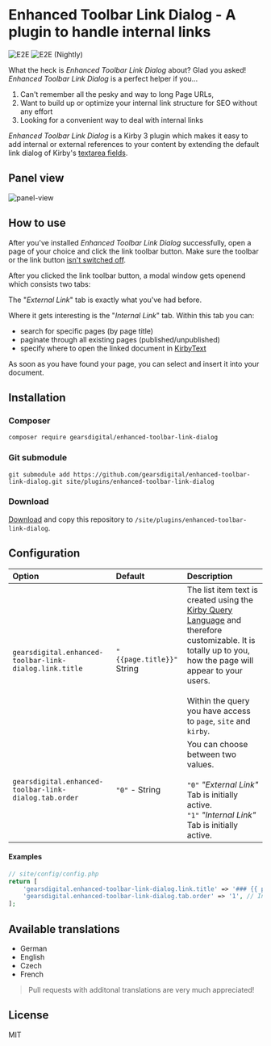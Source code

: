 # Enhanced Toolbar Link Dialog - A plugin to handle internal links

![E2E](https://github.com/gearsdigital/enhanced-toolbar-link-dialog/workflows/E2E/badge.svg) ![E2E (Nightly)](https://github.com/gearsdigital/enhanced-toolbar-link-dialog/workflows/E2E%20(Nightly)/badge.svg)

What the heck is *Enhanced Toolbar Link Dialog* about? Glad you asked! *Enhanced Toolbar Link Dialog* is a perfect helper if you…

1. Can't remember all the pesky and way to long Page URLs,
2. Want to build up or optimize your internal link structure for SEO without any effort
3. Looking for a convenient way to deal with internal links

*Enhanced Toolbar Link Dialog* is a Kirby 3 plugin which makes it easy to add internal or external references to your content by extending the default link dialog of Kirby's [textarea fields](https://getkirby.com/docs/reference/panel/fields/textarea#toolbar).

## Panel view

![panel-view](https://user-images.githubusercontent.com/965069/72836833-a97fc600-3c8d-11ea-958f-76af3d919ec4.gif)

## How to use

After you've installed *Enhanced Toolbar Link Dialog* successfully, open a page of your choice and click the link toolbar button. Make sure the toolbar or the link button [isn't switched off](https://getkirby.com/docs/reference/panel/fields/textarea#toolbar__disabling-the-toolbar).

After you clicked the link toolbar button, a modal window gets openend which consists two tabs:

The "*External Link*" tab is exactly what you've had before.

Where it gets interesting is the "*Internal Link*" tab. Within this tab you can:

- search for specific pages (by page title)
- paginate through all existing pages (published/unpublished)
- specify where to open the linked document in [KirbyText](https://getkirby.com/docs/reference/text/kirbytags)

As soon as you have found your page, you can select and insert it into your document.

## Installation

### Composer

```
composer require gearsdigital/enhanced-toolbar-link-dialog
```

### Git submodule

```
git submodule add https://github.com/gearsdigital/enhanced-toolbar-link-dialog.git site/plugins/enhanced-toolbar-link-dialog
```

### Download

[Download](https://github.com/gearsdigital/enhanced-toolbar-link-dialog/releases/latest) and copy this repository to `/site/plugins/enhanced-toolbar-link-dialog`.

## Configuration

| Option | Default | Description |
|:---|:---|:---|
| `gearsdigital.enhanced-toolbar-link-dialog.link.title ` | `"{{page.title}}"` String | The list item text is created using the [Kirby Query Language](https://getkirby.com/docs/guide/blueprints/query-language) and therefore customizable. It is totally up to you, how the page will appear to your users.<br><br>Within the query you have access to `page`, `site` and `kirby`. |
| `gearsdigital.enhanced-toolbar-link-dialog.tab.order ` | `"0"` - String |  You can choose between two values. <br><br>`"0"` _"External Link"_ Tab is initially active.<br>`"1"` _"Internal Link"_ Tab is initially active.|

#### Examples
```php
// site/config/config.php
return [
    'gearsdigital.enhanced-toolbar-link-dialog.link.title' => '### {{ page.title }} ###',
    'gearsdigital.enhanced-toolbar-link-dialog.tab.order' => '1', // Internal Link Tab is active
];
```

## Available translations

- German
- English
- Czech
- French

> Pull requests with additonal translations are very much appreciated!

## License

MIT
